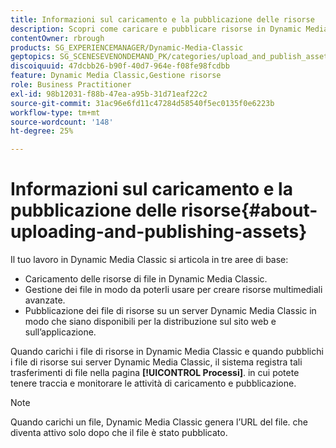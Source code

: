 ```yaml
---
title: Informazioni sul caricamento e la pubblicazione delle risorse
description: Scopri come caricare e pubblicare risorse in Dynamic Media Classic.
contentOwner: rbrough
products: SG_EXPERIENCEMANAGER/Dynamic-Media-Classic
geptopics: SG_SCENESEVENONDEMAND_PK/categories/upload_and_publish_assets
discoiquuid: 47dcbb26-b90f-40d7-964e-f08fe98fcdbb
feature: Dynamic Media Classic,Gestione risorse
role: Business Practitioner
exl-id: 98b12031-f88b-47ea-a95b-31d71eaf22c2
source-git-commit: 31ac96e6fd11c47284d58540f5ec0135f0e6223b
workflow-type: tm+mt
source-wordcount: '148'
ht-degree: 25%

---
```


# Informazioni sul caricamento e la pubblicazione delle risorse{#about-uploading-and-publishing-assets}

Il tuo lavoro in Dynamic Media Classic si articola in tre aree di base:

* Caricamento delle risorse di file in Dynamic Media Classic.
* Gestione dei file in modo da poterli usare per creare risorse multimediali avanzate.
* Pubblicazione dei file di risorse su un server Dynamic Media Classic in modo che siano disponibili per la distribuzione sul sito web e sull’applicazione.

Quando carichi i file di risorse in Dynamic Media Classic e quando pubblichi i file di risorse sui server Dynamic Media Classic, il sistema registra tali trasferimenti di file nella pagina **[!UICONTROL Processi]**. in cui potete tenere traccia e monitorare le attività di caricamento e pubblicazione. 

>[!NOTE]
>
>Quando carichi un file, Dynamic Media Classic genera l’URL del file. che diventa attivo solo dopo che il file è stato pubblicato.

<!-- >[!NOTE]
>
>A new Instant Publish feature was made available shortly after the release of Dynamic Media Classic 6.0. This feature, which publishes assets immediately with one step, is being rolled out gradually, replacing the **[!UICONTROL Mark for Publish]** functionality. Some users will continue to see the current interface and functionality for a while, until they are included in the rollout. In addition, some assets will continue to use the “Mark for Publish” process for a while after the rollout. -->
